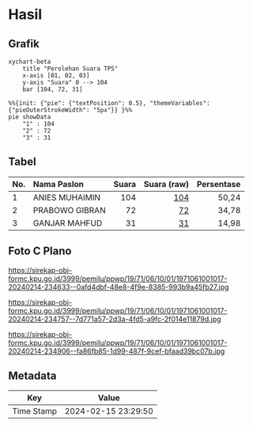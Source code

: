 # Hasil

## Grafik

```mermaid
xychart-beta
    title "Perolehan Suara TPS"
    x-axis [01, 02, 03]
    y-axis "Suara" 0 --> 104
    bar [104, 72, 31]
```

```mermaid
%%{init: {"pie": {"textPosition": 0.5}, "themeVariables": {"pieOuterStrokeWidth": "5px"}} }%%
pie showData
    "1" : 104
    "2" : 72
    "3" : 31
```

## Tabel

| No. | Nama Paslon    | Suara | Suara (raw) | Persentase |
|:--- |:-------------- | -----:| -----------:| ----------:|
| 1   | ANIES MUHAIMIN | 104   | [104][p-1]  | 50,24      |
| 2   | PRABOWO GIBRAN | 72    | [72][p-2]   | 34,78      |
| 3   | GANJAR MAHFUD  | 31    | [31][p-3]   | 14,98      |


[p-1]: https://github.com/gigit-pemilu/pemilu-2024-19-kepulauan-bangka-belitung/blob/main/pilpres/hitung-suara/sub/19-kepulauan-bangka-belitung/sub/71-kota-pangkal-pinang/sub/06-gabek/sub/1001-selindung/sub/017-tps/sub/paslon-1.txt
[p-2]: https://github.com/gigit-pemilu/pemilu-2024-19-kepulauan-bangka-belitung/blob/main/pilpres/hitung-suara/sub/19-kepulauan-bangka-belitung/sub/71-kota-pangkal-pinang/sub/06-gabek/sub/1001-selindung/sub/017-tps/sub/paslon-2.txt
[p-3]: https://github.com/gigit-pemilu/pemilu-2024-19-kepulauan-bangka-belitung/blob/main/pilpres/hitung-suara/sub/19-kepulauan-bangka-belitung/sub/71-kota-pangkal-pinang/sub/06-gabek/sub/1001-selindung/sub/017-tps/sub/paslon-3.txt

## Foto C Plano

https://sirekap-obj-formc.kpu.go.id/3999/pemilu/ppwp/19/71/06/10/01/1971061001017-20240214-234633--0afd4dbf-48e8-4f9e-8385-993b9a45fb27.jpg

https://sirekap-obj-formc.kpu.go.id/3999/pemilu/ppwp/19/71/06/10/01/1971061001017-20240214-234757--7d771a57-2d3a-4fd5-a9fc-2f014e11879d.jpg

https://sirekap-obj-formc.kpu.go.id/3999/pemilu/ppwp/19/71/06/10/01/1971061001017-20240214-234906--fa86fb85-1d99-487f-9cef-bfaad39bc07b.jpg


## Metadata

| Key        | Value               |
| ---------- | ------------------- |
| Time Stamp | 2024-02-15 23:29:50 |



